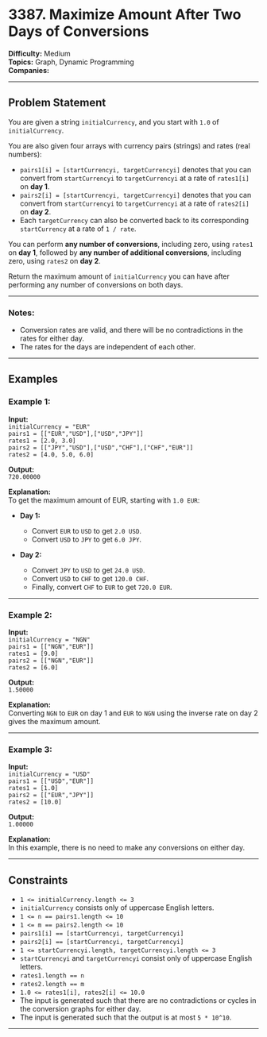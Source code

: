 # 3387. Maximize Amount After Two Days of Conversions

**Difficulty:** Medium  
**Topics:** Graph, Dynamic Programming  
**Companies:**

---

## Problem Statement

You are given a string `initialCurrency`, and you start with `1.0` of `initialCurrency`.

You are also given four arrays with currency pairs (strings) and rates (real numbers):

- `pairs1[i] = [startCurrencyi, targetCurrencyi]` denotes that you can convert from `startCurrencyi` to `targetCurrencyi` at a rate of `rates1[i]` on **day 1**.
- `pairs2[i] = [startCurrencyi, targetCurrencyi]` denotes that you can convert from `startCurrencyi` to `targetCurrencyi` at a rate of `rates2[i]` on **day 2**.
- Each `targetCurrency` can also be converted back to its corresponding `startCurrency` at a rate of `1 / rate`.

You can perform **any number of conversions**, including zero, using `rates1` on **day 1**, followed by **any number of additional conversions**, including zero, using `rates2` on **day 2**.

Return the maximum amount of `initialCurrency` you can have after performing any number of conversions on both days.

---

### Notes:

- Conversion rates are valid, and there will be no contradictions in the rates for either day.
- The rates for the days are independent of each other.

---

## Examples

### Example 1:

**Input:**  
`initialCurrency = "EUR"`  
`pairs1 = [["EUR","USD"],["USD","JPY"]]`  
`rates1 = [2.0, 3.0]`  
`pairs2 = [["JPY","USD"],["USD","CHF"],["CHF","EUR"]]`  
`rates2 = [4.0, 5.0, 6.0]`

**Output:**  
`720.00000`

**Explanation:**  
To get the maximum amount of EUR, starting with `1.0 EUR`:

- **Day 1:**

  - Convert `EUR` to `USD` to get `2.0 USD`.
  - Convert `USD` to `JPY` to get `6.0 JPY`.

- **Day 2:**
  - Convert `JPY` to `USD` to get `24.0 USD`.
  - Convert `USD` to `CHF` to get `120.0 CHF`.
  - Finally, convert `CHF` to `EUR` to get `720.0 EUR`.

---

### Example 2:

**Input:**  
`initialCurrency = "NGN"`  
`pairs1 = [["NGN","EUR"]]`  
`rates1 = [9.0]`  
`pairs2 = [["NGN","EUR"]]`  
`rates2 = [6.0]`

**Output:**  
`1.50000`

**Explanation:**  
Converting `NGN` to `EUR` on day 1 and `EUR` to `NGN` using the inverse rate on day 2 gives the maximum amount.

---

### Example 3:

**Input:**  
`initialCurrency = "USD"`  
`pairs1 = [["USD","EUR"]]`  
`rates1 = [1.0]`  
`pairs2 = [["EUR","JPY"]]`  
`rates2 = [10.0]`

**Output:**  
`1.00000`

**Explanation:**  
In this example, there is no need to make any conversions on either day.

---

## Constraints

- `1 <= initialCurrency.length <= 3`
- `initialCurrency` consists only of uppercase English letters.
- `1 <= n == pairs1.length <= 10`
- `1 <= m == pairs2.length <= 10`
- `pairs1[i] == [startCurrencyi, targetCurrencyi]`
- `pairs2[i] == [startCurrencyi, targetCurrencyi]`
- `1 <= startCurrencyi.length, targetCurrencyi.length <= 3`
- `startCurrencyi` and `targetCurrencyi` consist only of uppercase English letters.
- `rates1.length == n`
- `rates2.length == m`
- `1.0 <= rates1[i], rates2[i] <= 10.0`
- The input is generated such that there are no contradictions or cycles in the conversion graphs for either day.
- The input is generated such that the output is at most `5 * 10^10`.

---
